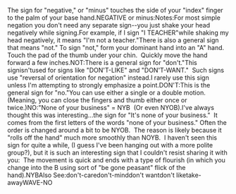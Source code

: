 The sign for "negative," or "minus" touches the side of your "index" 
	finger to the palm of your base hand.NEGATIVE or minus:Notes:For most simple negation you don't need any separate sign--you just shake 
  your head negatively while signing.For example, if I sign "I TEACHER"while shaking my head negatively, it means 
  "I'm not a teacher."There is also a general sign that means "not." To sign "not," form your 
	dominant hand into an "A" hand.  Touch the pad of the thumb under your 
  chin. 
  Quickly move the hand forward a few inches.NOT:There is a general sign for "don't."This signisn'tused for signs like "DON'T-LIKE" 
  and "DON'T-WANT."  Such signs use 
  "reversal of orientation for negation" instead.I rarely use this sign unless I'm attempting to strongly emphasize a point.DON'T:This is the general sign for "no."You can use either a single or a double motion.  (Meaning, you can close 
  the fingers and thumb either once or twice.)NO:"None of your business" = NYB  (Or even NYOB).I've always thought this was interesting...the sign for "It's none of your 
  business."  It comes from the first letters of the words "none of your 
  business." Often the order is changed around a bit to be NYOB.  The reason 
  is likely because it "rolls off the hand" much more smoothly than NOYB.  
  I haven't seen this sign for quite a while, (I guess I've been hanging out 
  with a more polite group?), but it is such an interesting sign that I couldn't 
  resist sharing it with you:  The movement is quick and ends with a type 
  of flourish (in which you change into the B using sort of "be gone 
  peasant" flick of the hand).NYBAlso See:don't-caredon't-minddon't wantdon't liketake-awayWAVE-NO